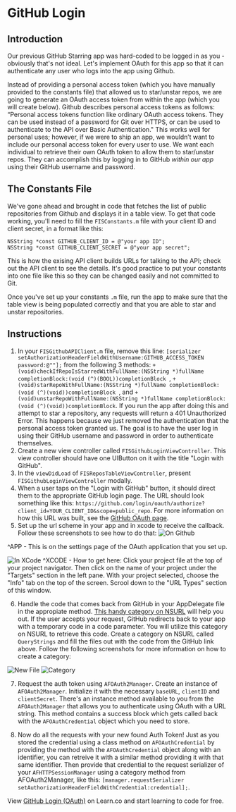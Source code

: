 # GitHub Login

## Introduction

Our previous GitHub Starring app was hard-coded to be logged in as you - obviously that's not ideal. Let's implement OAuth for this app so that it can authenticate any user who logs into the app using Github.

Instead of providing a personal access token (which you have manually provided to the constants file) that allowed us to star/unstar repos, we are going to generate an OAuth access token from within the app (which you will create below). Github describes personal access tokens as follows: “Personal access tokens function like ordinary OAuth access tokens. They can be used instead of a password for Git over HTTPS, or can be used to authenticate to the API over Basic Authentication." This works well for personal uses; however, if we were to ship an app, we wouldn’t want to include our personal access token for every user to use. We want each individual to retrieve their own OAuth token to allow them to star/unstar repos. They can accomplish this by logging in to GitHub *within our app* using their GitHub username and password.

## The Constants File

We've gone ahead and brought in code that fetches the list of public repositories from Github and displays it in a table view. To get that code working, you'll need to fill the `FISConstants.m` file with your client ID and client secret, in a format like this:

```objc
NSString *const GITHUB_CLIENT_ID = @"your app ID";
NSString *const GITHUB_CLIENT_SECRET = @"your app secret";
```

This is how the exising API client builds URLs for talking to the API; check out the API client to see the details. It's good practice to put your constants into one file like this so they can be changed easily and not committed to Git.

Once you've set up your constants `.m` file, run the app to make sure that the table view is being populated correctly and that you are able to star and unstar repositories.

## Instructions

  1. In your `FISGithubAPIClient.m` file, remove this line: `[serializer setAuthorizationHeaderFieldWithUsername:GITHUB_ACCESS_TOKEN password:@""];` from the following 3 methods: ```+(void)checkIfRepoIsStarredWithFullName:(NSString *)fullName
                        completionBlock:(void (^)(BOOL))completionBlock ```, ```+(void)starRepoWithFullName:(NSString *)fullName
            completionBlock:(void (^)(void))completionBlock ```, and ```+(void)unstarRepoWithFullName:(NSString *)fullName
              completionBlock:(void (^)(void))completionBlock```. If you run the app after doing this and attempt to star a repository, any requests will return a 401 Unauthorized Error. This happens because we just removed the authentication that the personal access token granted us. The goal is to have the user log in using their GitHub username and password in order to authenticate themselves.
  2. Create a new view controller called `FISGithubLoginViewController`. This view controller should have one UIButton on it with the title "Login with GitHub".
  3. In the `viewDidLoad` of `FISReposTableViewController`, present `FISGithubLoginViewController` modally.
  4. When a user taps on the "Login with GitHub" button, it should direct them to the appropriate GitHub login page. The URL should look something like this: `https://github.com/login/oauth/authorize?client_id=YOUR_CLIENT_ID&scope=public_repo`. For more information on how this URL was built, see the [GitHub OAuth page](https://developer.github.com/v3/oauth/#web-application-flow).
  5. Set up the url scheme in your app and in xcode to receive the callback. Follow these screenshots to see how to do that: ![On Github](http://i.imgur.com/yvjkOEr.png "On GitHub")
  
  ^APP - This is on the settings page of the OAuth application that you set up.
  
  ![In XCode](http://i.imgur.com/X6UcyOr.png "In XCode") ^XCODE - How to get here: Click your project file at the top of your project navigator. Then click on the name of your project under the "Targets" section in the left pane. With your project selected, choose the "Info" tab on the top of the screen. Scrool down to the "URL Types" section of this window.

  6. Handle the code that comes back from GitHub in your AppDelegate file in the appropiate method. [This handy category on NSURL](https://gist.github.com/misterfifths/74bc068167bf8f8a2464) will help you out. If the user accepts your request, GitHub redirects back to your app with a temporary code in a code parameter. You will utilize this category on NSURL to retrieve this code. Create a category on NSURL called `QueryStrings` and fill the files out with the code from the GitHub link above. Follow the following screenshots for more information on how to create a category: 

![New File](http://i.imgur.com/EF8rL7w.png)
![Category](http://i.imgur.com/ZR9Wuxg.png)

  7. Request the auth token using `AFOAuth2Manager`. Create an instance of `AFOAuth2Manager`. Initialize it with the necessary `baseURL`, `clientID` and `clientSecret`. There's an instance method available to you from the `AFOAuth2Manager` that allows you to authenticate using OAuth with a URL string. This method contains a success block which gets called back with the `AFOAuthCredential` object which you need to store.
  
  8. Now do all the requests with your new found Auth Token! Just as you stored the credential using a class method on `AFOAuthCredential` by providing the method with the `AFOAuthCredential` object along with an identifier, you can retreive it with a similar method providing it with that same identifier. Then provide that credential to the request serializer of your `AFHTTPSessionManager` using a category method from AFOAuth2Manager, like this: `[manager.requestSerializer setAuthorizationHeaderFieldWithCredential:credential];`.

  

<p data-visibility='hidden'>View <a href='https://learn.co/lessons/github-login'>GitHub Login (OAuth)</a> on Learn.co and start learning to code for free.</p>
